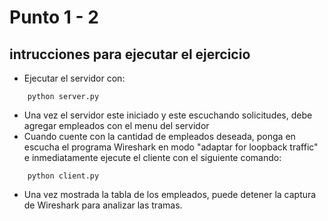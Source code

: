 # Punto 1 - 2

## intrucciones para ejecutar el ejercicio
- Ejecutar el servidor con:
```
	python server.py
```
- Una vez el servidor este iniciado y este escuchando solicitudes, debe agregar empleados con el menu del servidor
- Cuando cuente con la cantidad de empleados deseada, ponga en escucha el programa Wireshark en modo "adaptar for loopback traffic" e inmediatamente ejecute el cliente con el siguiente comando:
```
	python client.py
```
- Una vez mostrada la tabla de los empleados, puede detener la captura de Wireshark para analizar las tramas.
